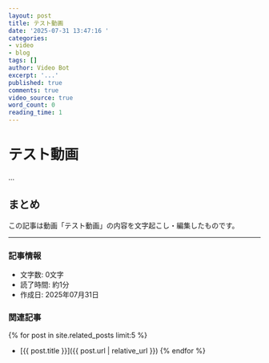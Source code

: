 ```yaml
---
layout: post
title: テスト動画
date: '2025-07-31 13:47:16 '
categories:
- video
- blog
tags: []
author: Video Bot
excerpt: '...'
published: true
comments: true
video_source: true
word_count: 0
reading_time: 1
---
```

# テスト動画

...

## まとめ

この記事は動画「テスト動画」の内容を文字起こし・編集したものです。

---

### 記事情報

- 文字数: 0文字
- 読了時間: 約1分
- 作成日: 2025年07月31日

### 関連記事

{% for post in site.related_posts limit:5 %}
- [{{ post.title }}]({{ post.url | relative_url }})
{% endfor %}